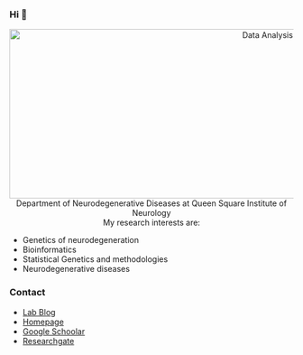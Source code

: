 ### Hi 👋
<p align="Center">
<img src="./peakpx.jpg" alt="Data Analysis" width="900" height="300>                                                   
</p>

I am a research fellow at [Department of Neurodegenerative Diseases at Queen Square Institute of Neurology](https://iris.ucl.ac.uk/iris/browse/profile?upi=MSHOA86)  
My research interests are:
                                                                
- Genetics of neurodegeneration
- Bioinformatics
- Statistical Genetics and methodologies
- Neurodegenerative diseases

### Contact

- [Lab Blog](https://hardy-lab-statistical-genetics.github.io/)
- [Homepage](https://iris.ucl.ac.uk/iris/browse/profile?upi=MSHOA86)
- [Google Schoolar](https://scholar.google.co.uk/citations?user=T2LfphYAAAAJ&hl=en)
- [Researchgate](https://www.researchgate.net/profile/Maryam-Shoai)
